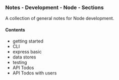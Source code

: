 ### Notes - Development - Node - Sections

A collection of general notes for Node development.

#### Contents
  * getting started
  * CLI
  * express basic
  * data stores
  * testing
  * API Todos
  * API Todos with users
